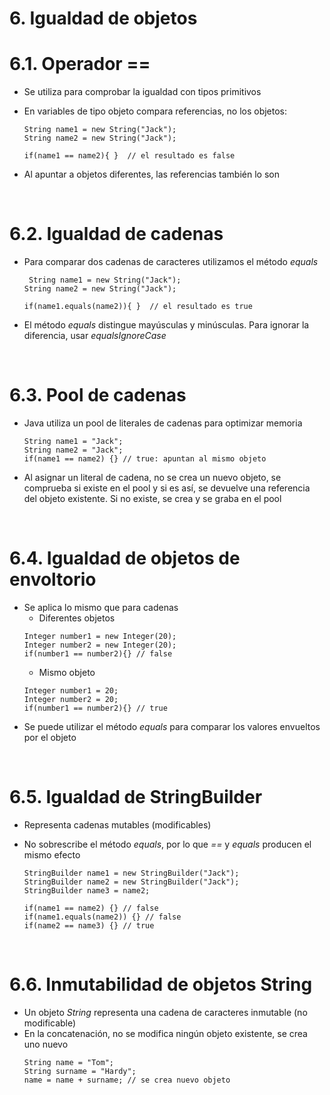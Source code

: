 # 6. Igualdad de objetos

# 6.1. Operador ==

- Se utiliza para comprobar la igualdad con tipos primitivos
- En variables de tipo objeto compara referencias, no los objetos:

  ```
  String name1 = new String("Jack");
  String name2 = new String("Jack");

  if(name1 == name2){ }  // el resultado es false
  ```

- Al apuntar a objetos diferentes, las referencias también lo son

<br>

# 6.2. Igualdad de cadenas

- Para comparar dos cadenas de caracteres utilizamos el método _equals_

  ```
   String name1 = new String("Jack");
  String name2 = new String("Jack");

  if(name1.equals(name2)){ }  // el resultado es true
  ```

- El método _equals_ distingue mayúsculas y minúsculas. Para ignorar la diferencia, usar _equalsIgnoreCase_

<br>

# 6.3. Pool de cadenas

- Java utiliza un pool de literales de cadenas para optimizar memoria
  ```
  String name1 = "Jack";
  String name2 = "Jack";
  if(name1 == name2) {} // true: apuntan al mismo objeto
  ```
- Al asignar un literal de cadena, no se crea un nuevo objeto, se comprueba si existe en el pool y si es así, se devuelve una referencia del objeto existente. Si no existe, se crea y se graba en el pool

<br>

# 6.4. Igualdad de objetos de envoltorio

- Se aplica lo mismo que para cadenas
  - Diferentes objetos
  ```
  Integer number1 = new Integer(20);
  Integer number2 = new Integer(20);
  if(number1 == number2){} // false
  ```
  - Mismo objeto
  ```
  Integer number1 = 20;
  Integer number2 = 20;
  if(number1 == number2){} // true
  ```
- Se puede utilizar el método _equals_ para comparar los valores envueltos por el objeto

<br>

# 6.5. Igualdad de StringBuilder

- Representa cadenas mutables (modificables)
- No sobrescribe el método _equals_, por lo que _==_ y _equals_ producen el mismo efecto

  ```
  StringBuilder name1 = new StringBuilder("Jack");
  StringBuilder name2 = new StringBuilder("Jack");
  StringBuilder name3 = name2;

  if(name1 == name2) {} // false
  if(name1.equals(name2)) {} // false
  if(name2 == name3) {} // true
  ```

<br>

# 6.6. Inmutabilidad de objetos String

- Un objeto _String_ representa una cadena de caracteres inmutable (no modificable)
- En la concatenación, no se modifica ningún objeto existente, se crea uno nuevo
  ```
  String name = "Tom";
  String surname = "Hardy";
  name = name + surname; // se crea nuevo objeto
  ```
